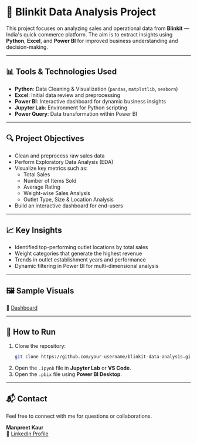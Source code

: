 # 🛒 Blinkit Data Analysis Project

This project focuses on analyzing sales and operational data from **Blinkit** — India's quick commerce platform. The aim is to extract insights using **Python**, **Excel**, and **Power BI** for improved business understanding and decision-making.

---

## 📊 Tools & Technologies Used

- **Python**: Data Cleaning & Visualization (`pandas`, `matplotlib`, `seaborn`)
- **Excel**: Initial data review and preprocessing
- **Power BI**: Interactive dashboard for dynamic business insights
- **Jupyter Lab**: Environment for Python scripting
- **Power Query**: Data transformation within Power BI

---

## 🔍 Project Objectives

- Clean and preprocess raw sales data
- Perform Exploratory Data Analysis (EDA)
- Visualize key metrics such as:
  - Total Sales
  - Number of Items Sold
  - Average Rating
  - Weight-wise Sales Analysis
  - Outlet Type, Size & Location Analysis
- Build an interactive dashboard for end-users

---

## 📈 Key Insights

- Identified top-performing outlet locations by total sales
- Weight categories that generate the highest revenue
- Trends in outlet establishment years and performance
- Dynamic filtering in Power BI for multi-dimensional analysis

---


## 🖼️ Sample Visuals

🔗 [Dashboard](https://github.com/KaurManpreet1237/Blinkit-Analytics-Dashboard/blob/b5c2eb9a0c7126c53bf3d82eb94207c483992f46/blinkit-dashboard.png) 

---

## 📌 How to Run

1. Clone the repository:
   ```bash
   git clone https://github.com/your-username/blinkit-data-analysis.git
   ```
2. Open the `.ipynb` file in **Jupyter Lab** or **VS Code**.
3. Open the `.pbix` file using **Power BI Desktop**.

---

## 📬 Contact

Feel free to connect with me for questions or collaborations.

**Manpreet Kaur**   
🔗 [LinkedIn Profile](https://www.linkedin.com/in/manpreet-kaur-52b805329/)  



